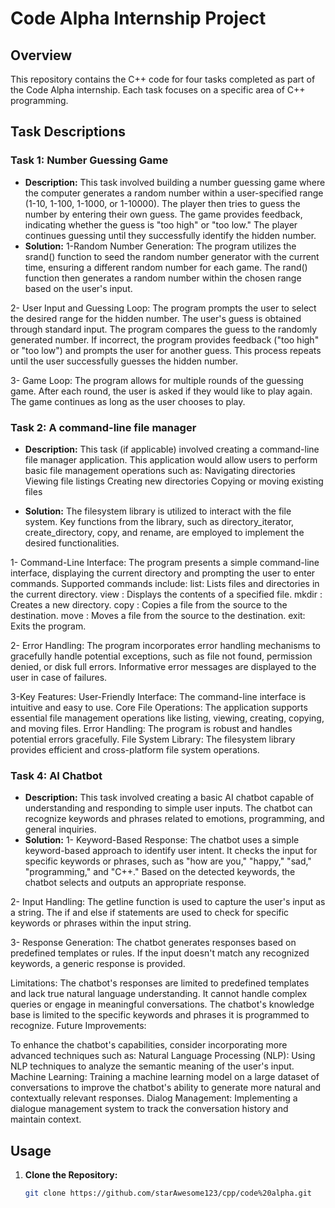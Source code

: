 # Code Alpha Internship Project

## Overview
This repository contains the C++ code for four tasks completed as part of the Code Alpha internship. Each task focuses on a specific area of C++ programming.

## Task Descriptions

### Task 1: Number Guessing Game
* **Description:** 
This task involved building a number guessing game where the computer generates a random number within a user-specified range (1-10, 1-100, 1-1000, or 1-10000). The player then tries to guess the number by entering their own guess. The game provides feedback, indicating whether the guess is "too high" or "too low." The player continues guessing until they successfully identify the hidden number.
* **Solution:**
1-Random Number Generation:
The program utilizes the srand() function to seed the random number generator with the current time, ensuring a different random number for each game.
The rand() function then generates a random number within the chosen range based on the user's input.

2- User Input and Guessing Loop:
The program prompts the user to select the desired range for the hidden number.
The user's guess is obtained through standard input.
The program compares the guess to the randomly generated number.
If incorrect, the program provides feedback ("too high" or "too low") and prompts the user for another guess.
This process repeats until the user successfully guesses the hidden number.

3- Game Loop:
The program allows for multiple rounds of the guessing game.
After each round, the user is asked if they would like to play again.
The game continues as long as the user chooses to play.

### Task 2: A command-line file manager
* **Description:** This task (if applicable) involved creating a command-line file manager application. This application would allow users to perform basic file management operations such as:
Navigating directories
Viewing file listings
Creating new directories
Copying or moving existing files

* **Solution:**
The filesystem library is utilized to interact with the file system.
Key functions from the library, such as directory_iterator, create_directory, copy, and rename, are employed to implement the desired functionalities.

1- Command-Line Interface:
The program presents a simple command-line interface, displaying the current directory and prompting the user to enter commands.
Supported commands include:
list: Lists files and directories in the current directory.
view <file>: Displays the contents of a specified file.
mkdir <directory>: Creates a new directory.
copy <src> <dest>: Copies a file from the source to the destination.
move <src> <dest>: Moves a file from the source to the destination.
exit: Exits the program.

2- Error Handling:
The program incorporates error handling mechanisms to gracefully handle potential exceptions, such as file not found, permission denied, or disk full errors.
Informative error messages are displayed to the user in case of failures.

3-Key Features:
User-Friendly Interface: The command-line interface is intuitive and easy to use.
Core File Operations: The application supports essential file management operations like listing, viewing, creating, copying, and moving files.
Error Handling: The program is robust and handles potential errors gracefully.
File System Library: The filesystem library provides efficient and cross-platform file system operations.

### Task 4: AI Chatbot
* **Description:** This task involved creating a basic AI chatbot capable of understanding and responding to simple user inputs. The chatbot can recognize keywords and phrases related to emotions, programming, and general inquiries.
* **Solution:**
 1- Keyword-Based Response:
The chatbot uses a simple keyword-based approach to identify user intent.
It checks the input for specific keywords or phrases, such as "how are you," "happy," "sad," "programming," and "C++."
Based on the detected keywords, the chatbot selects and outputs an appropriate response.

 2- Input Handling:
The getline function is used to capture the user's input as a string.
The if and else if statements are used to check for specific keywords or phrases within the input string.

 3- Response Generation:
The chatbot generates responses based on predefined templates or rules.
If the input doesn't match any recognized keywords, a generic response is provided.

Limitations:
The chatbot's responses are limited to predefined templates and lack true natural language understanding.
It cannot handle complex queries or engage in meaningful conversations.
The chatbot's knowledge base is limited to the specific keywords and phrases it is programmed to recognize.
Future Improvements:

To enhance the chatbot's capabilities, consider incorporating more advanced techniques such as:
Natural Language Processing (NLP): Using NLP techniques to analyze the semantic meaning of the user's input.
Machine Learning: Training a machine learning model on a large dataset of conversations to improve the chatbot's ability to generate more natural and contextually relevant responses.
Dialog Management: Implementing a dialogue management system to track the conversation history and maintain context.

## Usage
1. **Clone the Repository:**
   ```bash
   git clone https://github.com/starAwesome123/cpp/code%20alpha.git
    ```
